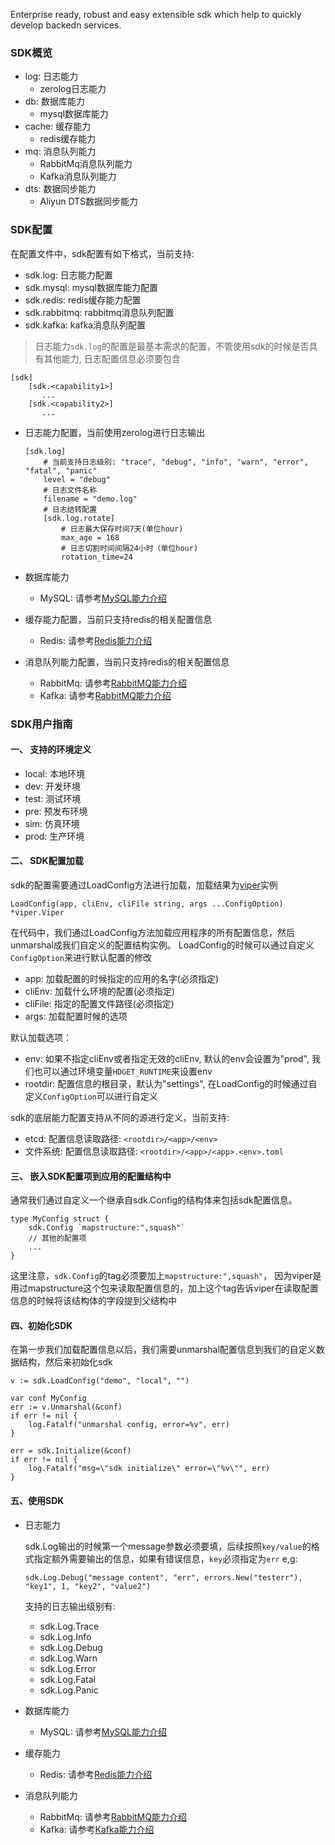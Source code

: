 Enterprise ready, robust and easy extensible sdk which help to quickly develop backedn services.

### SDK概览
- log: 日志能力
    * zerolog日志能力
- db: 数据库能力
    * mysql数据库能力
- cache: 缓存能力
    * redis缓存能力
- mq: 消息队列能力
    * RabbitMq消息队列能力
    * Kafka消息队列能力
- dts: 数据同步能力
    * Aliyun DTS数据同步能力

### SDK配置
在配置文件中，sdk配置有如下格式，当前支持:
- sdk.log:    日志能力配置
- sdk.mysql:  mysql数据库能力配置
- sdk.redis:  redis缓存能力配置
- sdk.rabbitmq:  rabbitmq消息队列配置
- sdk.kafka: kafka消息队列配置

> 日志能力`sdk.log`的配置是最基本需求的配置，不管使用sdk的时候是否具有其他能力, 日志配置信息必须要包含

```
[sdk]
    [sdk.<capability1>]
       ...
    [sdk.<capability2>]
       ...
```
- 日志能力配置，当前使用zerolog进行日志输出
    ```
    [sdk.log]
        # 当前支持日志级别: "trace", "debug", "info", "warn", "error", "fatal", "panic"
        level = "debug"
        # 日志文件名称
        filename = "demo.log"
        # 日志结转配置
        [sdk.log.rotate]
            # 日志最大保存时间7天(单位hour)
            max_age = 168
            # 日志切割时间间隔24小时（单位hour)
            rotation_time=24
    ```

- 数据库能力
    * MySQL: 请参考[MySQL能力介绍](https://github.com/hdget/hdsdk/tree/main/provider/db/mysql)
 
- 缓存能力配置，当前只支持redis的相关配置信息
    * Redis: 请参考[Redis能力介绍](https://github.com/hdget/hdsdk/tree/main/provider/cache/redis)
    
- 消息队列能力配置，当前只支持redis的相关配置信息
    * RabbitMq: 请参考[RabbitMQ能力介绍](https://github.com/hdget/hdsdk/tree/main/provider/mq/rabbitmq)
    * Kafka: 请参考[RabbitMQ能力介绍](https://github.com/hdget/hdsdk/tree/main/provider/mq/kafka)

### SDK用户指南

#### 一、 支持的环境定义
- local: 本地环境
- dev:   开发环境
- test:  测试环境
- pre:   预发布环境
- sim:   仿真环境
- prod:  生产环境

#### 二、 SDK配置加载

sdk的配置需要通过LoadConfig方法进行加载，加载结果为[viper](https://github.com/spf13/viper)实例
```
LoadConfig(app, cliEnv, cliFile string, args ...ConfigOption) *viper.Viper
```

在代码中，我们通过LoadConfig方法加载应用程序的所有配置信息，然后unmarshal成我们自定义的配置结构实例。
LoadConfig的时候可以通过自定义`ConfigOption`来进行默认配置的修改
- app:     加载配置的时候指定的应用的名字(必须指定)
- cliEnv:  加载什么环境的配置(必须指定)
- cliFile: 指定的配置文件路径(必须指定)
- args:    加载配置时候的选项

默认加载选项：
- env:     如果不指定cliEnv或者指定无效的cliEnv, 默认的env会设置为"prod", 我们也可以通过环境变量`HDGET_RUNTIME`来设置env
- rootdir: 配置信息的根目录，默认为"settings", 在LoadConfig的时候通过自定义`ConfigOption`可以进行自定义

sdk的底层能力配置支持从不同的源进行定义，当前支持:
- etcd:    配置信息读取路径: `<rootdir>/<app>/<env>`
- 文件系统: 配置信息读取路径: `<rootdir>/<app>/<app>.<env>.toml`

#### 三、 嵌入SDK配置项到应用的配置结构中

通常我们通过自定义一个继承自sdk.Config的结构体来包括sdk配置信息。
```
type MyConfig struct {
    sdk.Config `mapstructure:",squash"`
    // 其他的配置项
    ...
}
```
这里注意，`sdk.Config`的tag必须要加上`mapstructure:",squash"`，
因为viper是用过mapstructure这个包来读取配置信息的，加上这个tag告诉viper在读取配置信息的时候将该结构体的字段提到父结构中

#### 四、初始化SDK
在第一步我们加载配置信息以后，我们需要unmarshal配置信息到我们的自定义数据结构，然后来初始化sdk
```
v := sdk.LoadConfig("demo", "local", "")

var conf MyConfig
err := v.Unmarshal(&conf)
if err != nil {
    log.Fatalf("unmarshal config, error=%v", err)
}

err = sdk.Initialize(&conf)
if err != nil {
    log.Fatalf("msg=\"sdk initialize\" error=\"%v\"", err)
}
```

#### 五、使用SDK

- 日志能力

    sdk.Log输出的时候第一个message参数必须要填，后续按照`key/value`的格式指定额外需要输出的信息，如果有错误信息，`key`必须指定为`err`
    e,g:
    ```
    sdk.Log.Debug("message content", "err", errors.New("testerr"), "key1", 1, "key2", "value2")
    ```
    支持的日志输出级别有:
    - sdk.Log.Trace
    - sdk.Log.Info
    - sdk.Log.Debug
    - sdk.Log.Warn
    - sdk.Log.Error
    - sdk.Log.Fatal
    - sdk.Log.Panic

- 数据库能力
    * MySQL: 请参考[MySQL能力介绍](https://github.com/hdget/hdsdk/tree/main/provider/db/mysql)
  
- 缓存能力
    * Redis: 请参考[Redis能力介绍](https://github.com/hdget/hdsdk/tree/main/provider/cache/redis)

- 消息队列能力
    * RabbitMq: 请参考[RabbitMQ能力介绍](https://github.com/hdget/hdsdk/tree/main/provider/mq/rabbitmq)
    * Kafka: 请参考[Kafka能力介绍](https://github.com/hdget/hdsdk/tree/main/provider/mq/kafka)


